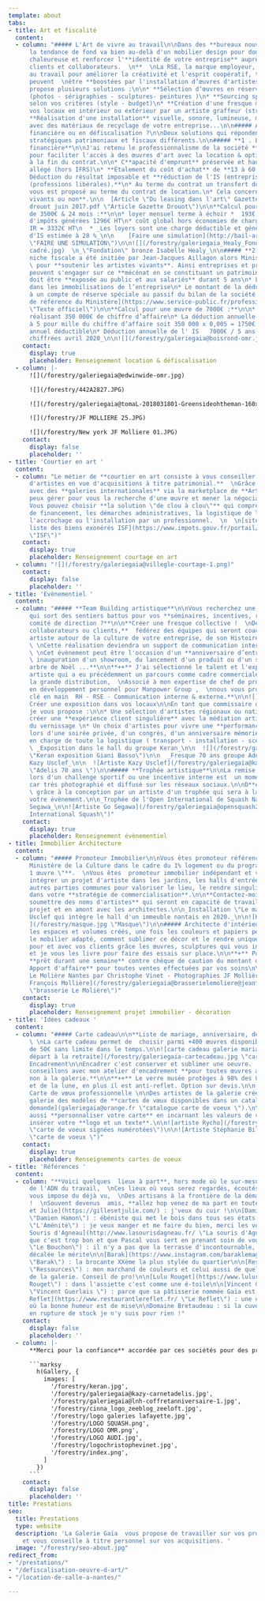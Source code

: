 ```yaml
---
template: about
tabs:
- title: Art et fiscalité
  content:
  - column: "##### L'Art de vivre au travail\n\nDans des **bureaux nouvelles générations,**
      la tendance de fond va bien au-delà d'un mobilier design pour donner une ambiance
      chaleureuse et renforcer l'**identité de votre entreprise** auprès de **vos
      clients et collaborateurs.  \n**  \nLa RSE, la marque employeur, le bien être
      au travail pour améliorer la créativité et l'esprit coopératif, toutes ces intentions
      peuvent  \nêtre **boostées par l'installation d’œuvres d'artistes.**\n\nJe vous
      propose plusieurs solutions :\n\n* **Sélection d’œuvres en réserve** à la galerie
      (photos - sérigraphies - sculptures- peintures )\n* **Sourcing spécifique**
      selon vos critères (style - budget)\n* **Création d'une fresque murale** pour
      vos locaux en intérieur ou extérieur par un artiste graffeur (street-art)\n*
      **Réalisation d'une installation** visuelle, sonore, lumineuse, mobile sur mesure
      avec des matériaux de recyclage de votre entreprise...\n\n##### Achat en location
      financière ou en défiscalisation ?\n\nDeux solutions qui répondent à des choix
      stratégiques patrimoniaux et fiscaux différents.\n\n##### **1 . La location
      financière**\n\nJ'ai retenu le professionnalisme de la société **Bail Art**,
      pour faciliter l'accès à des œuvres d'art avec la location & option d'achat
      à la fin du contrat.\n\n* C**apacité d'emprunt** préservée et haut du bilan
      allégé (hors IFRS)\n* **Étalement du coût d'achat** de **13 à 60 mois.**\n*
      Déduction du résultat imposable et **réduction de l'IS (entreprises)** ou **IRPP
      (professions libérales).**\n* Au terme du contrat un transfert de propriété
      vous est proposé au terme du contrat de location.\n* Cela concerne des **artistes
      vivants ou non**.\n\n  [Article \"Du leasing dans l'art\" Gazette Drouot](https://galeriegaia.fr/forestry/Gazette
      drouot juin 2017.pdf \"Article Gazette Drouot\")\n\n**Calcul pour une œuvre
      de 3500€ & 24 mois :**\n\n* loyer mensuel terme à échoir *  193€ HT\n* économies
      d'impôts générées 1296€ HT\n* coût global hors économies de charges sociales,
      IR = 3332€ HT\n  * _Les loyers sont une charge déductible et génèrent une économie
      d'IS estimée à 28 %_\n\n    [Faire une simulation](http://bail-art.com/le-leasing/
      \"FAIRE UNE SIMULATION\")\n\n![](/forestry/galeriegaia_Healy_Fondation_28x37
      cadré.jpg)  \n_\"Fondation\" bronze Isabelle Healy_\n\n##### **2. La défiscalisation**\n\nCette
      niche fiscale a été initiée par Jean-Jacques Aillagon alors Ministre de la Culture
      \ pour **soutenir les artistes vivants**. Ainsi entreprises et professions libérales
      peuvent s'engager sur ce **mécénat en se constituant un patrimoine.**\n\n* L’œuvre
      doit être **exposée au public et aux salariés** durant 5 ans\n* L’œuvre figure
      dans les immobilisations de l’entreprise\n* Le montant de la déduction est inscrit
      à un compte de réserve spéciale au passif du bilan de la société.\n\n  [Texte
      de référence du Ministère](https://www.service-public.fr/professionnels-entreprises/vosdroits/F32914
      \"Texte officiel\")\n\n**Calcul pour une œuvre de 7000€ :**\n\n* Une entreprise
      réalisant 350 000€ de chiffre d’affaire\n* La déduction annuelle est plafonnée
      à 5 pour mille du chiffre d’affaire soit 350 000 x 0,005 = 1750€ de plafond
      annuel déductible\n* Déduction annuelle de l' IS   7000€ / 5 ans = 1400€\n\n_données
      chiffrées avril 2020_\n\n![](/forestry/galeriegaia@boisrond-omr.jpg)"
    contact:
      display: true
      placeholder: Renseignement location & défiscalisation
  - column: |-
      ![](/forestry/galeriegaia@edwinwide-omr.jpg)

      ![](/forestry/442A2827.JPG)

      ![](/forestry/galeriegaia@tomaL-2018031801-Greensideohtheman-160x121cm-ES.jpg)

      ![](/forestry/JF MOLLIERE 25.JPG)

      ![](/forestry/New york JF Molliere 01.JPG)
    contact:
      display: false
      placeholder: ''
- title: 'Courtier en art '
  content:
  - column: "Le métier de **courtier en art consiste à vous conseiller sur une sélection
      d'artistes en vue d'acquisitions à titre patrimonial.**  \nGrâce à des contacts
      avec des **galeries internationales** via la marketplace de **Artprice**, je
      peux gérer pour vous la recherche d'une œuvre et mener la négociation.  \n  \n\\++
      Vous pouvez choisir **la solution \"de clou à clou\"** qui comprend le dossier
      de financement, les démarches administratives, la logistique de livraison et
      l'accrochage ou l'installation par un professionnel.  \n  \n[site info.gouv
      liste des biens exonérés ISF](https://www.impots.gouv.fr/portail/particulier/patrimoine-taxable-lisf
      \"ISF\")"
    contact:
      display: true
      placeholder: Renseignement courtage en art
  - column: "![](/forestry/galeriegaia@villegle-courtage-1.png)"
    contact:
      display: false
      placeholder: ''
- title: 'Evènementiel '
  content:
  - column: "##### **Team Building artistique**\n\nVous recherchez une idée originale,
      qui sort des sentiers battus pour vos **séminaires, incentives, réunions de
      comité de direction ?**\n\n**Créer une fresque collective !  \nDe 10 à 1000
      collaborateurs ou clients,**  fédérez des équipes qui seront coachées par une
      artiste autour de la culture de votre entreprise, de son Histoire, de ses  valeurs.
      \ \nCette réalisation deviendra un support de communication interne et externe.
      \ \nCet évènement peut être l'occasion d'un **anniversaire d’entreprise, d'une
      \ inauguration d'un showroom, du lancement d'un produit ou d'un service, d'un
      arbre de Noël ...**\n\n**++** J'ai sélectionné le talent et l'expérience d'une
      artiste qui a eu précédemment un parcours comme cadre commerciale dans dans
      la grande distribution,  \nAssocié à mon expertise de chef de projet et de formateur
      en développement personnel pour Manpower Group ,  \nnous vous proposons un **projet
      clé en main  RH - RSE - Communication interne & externe.**\n\n![](/forestry/galeriegaia@nathalieperie-teambuilding.jpg)\n\n![](/forestry/galeriegaia@nathalieperie-fresqueRSE.jpg)\n\n#####
      Créer une exposition dans vos locaux\n\nEn tant que commissaire d'exposition
      je vous propose :\n\n* Une sélection d'artistes régionaux ou nationaux  pour
      créer une **expérience client singulière** avec la médiation artistique lors
      du vernissage \n* Un choix d'artistes pour vivre une **performance en live**
      lors d'une soirée privée, d'un congrès, d'un anniversaire mémoriel.\n* La prise
      en charge de toute la logistique ( transport - installation - scénographie)\n\n
      \ _Exposition dans le hall du groupe Keran_\n\n  ![](/forestry/galeriegaia@keran@basso.jpg
      \"Keran exposition Giani Basso\")\n\n  _Fresque 70 ans groupe Adélis - Artiste
      Kazy Usclef_\n\n  ![Artiste Kazy Usclef](/forestry/galeriegaia@kazy-adelis.JPG
      \"Adelis 70 ans \")\n\n##### **Trophée artistique**\n\nLa remise d'un trophée
      lors d'un challenge sportif ou une incentive interne est  un moment singulier
      car très photographié et diffusé sur les réseaux sociaux.\n\nD**émarquez-vous**
      \ grâce à la conception par un artiste d'un trophée qui sera à la hauteur de
      votre évènement.\n\n_Trophée de l'Open International de Squash Nantes par Go
      Segawa_\n\n![Artiste Go Segawa](/forestry/galeriegaia@opensquash2018.jpg \"Open
      International Squash\")"
    contact:
      display: true
      placeholder: Renseignement évènementiel
- title: Immobilier Architecture
  content:
  - column: "##### Promoteur Immobilier\n\nVous êtes promoteur référencé auprès du
      Ministère de la Culture dans le cadre du 1% logement ou du programme **\"1 immeuble
      1 œuvre \"**.  \nVous êtes  promoteur immobilier indépendant et vous souhaitez
      intégrer un projet d'artiste dans les jardins, les halls d'entrée ou toutes
      autres parties communes pour valoriser le lieu, le rendre singulier et attractif
      dans votre **stratégie de commercialisation**.\n\n**Contactez-moi pour vous
      soumettre des noms d'artistes** qui seront en capacité de travailler en mode
      projet et en amont avec les architectes.\n\n_Installation \"Le masque\" de Kazy
      Usclef qui intègre le hall d'un immeuble nantais en 2020._\n\n![Kazy Usclef
      ](/forestry/masque.jpg \"Masque\")\n\n##### Architecte d'intérieur\n\nUne fois
      les espaces et volumes créés, une fois les couleurs et papiers peints retenus,
      le mobilier adapté, comment sublimer ce décor et le rendre unique?  \n  \nSélectionnez
      pour et avec vos clients grâce les œuvres, sculptures qui vous interpellent
      et je vous les livre pour faire des essais sur place.\n\n**+** Possibilité de
      **prêt durant une semaine** contre chèque de caution du montant de l’œuvre.\n\n**++
      Apport d'affaire** pour toutes ventes effectuées par vos soins\n\n_Brasserie
      Le Molière Nantes par Christophe Vinet - Photographies JF Mollière_\n\n![Jean
      François Mollière](/forestry/galeriegaia@brasserielemoliere@jeanfrancoismoliere.jpg
      \"brasserie Le Molière\")"
    contact:
      display: true
      placeholder: Renseignement projet immobilier - décoration
- title: 'Idées cadeaux '
  content:
  - column: "##### Carte cadeau\n\n**Liste de mariage, anniversaire, départ à la retraite**
      \ \nLa carte cadeau permet de  choisir parmi +400 œuvres disponibles.  \nA partir
      de 50€ sans limite dans le temps.\n\n![carte cadeau galerie mariage anniversaire
      départ à la retraite](/forestry/galeriegaia-cartecadeau.jpg \"carte cadeau\")\n\n#####
      Encadrement\n\nEncadrer c'est conserver et sublimer une oeuvre.  \nNous vous
      conseillons avec mon atelier d'encadrement **pour toutes œuvres acquises ou
      non à la galerie.**\n\n**++** Le verre musée protèges à 98% des UV du soleil
      et de la lune, en plus il est anti-reflet. Option sur devis.\n\n![](/forestry/galeriegaia-encadrement.jpg)\n\n#####
      Carte de vœux professionnelle \n\nDes artistes de la galerie créés  pour la
      galerie des modèles de **cartes de vœux disponibles dans un catalogue** [sur
      demande](galeriegaia@orange.fr \"catalogue carte de voeux \").\n\nNous pouvons
      aussi **personnaliser votre carte** en incarnant les valeurs de votre entreprise,
      insérer votre **logo et un texte**.\n\n![artiste Rycho](/forestry/GAIACARTE03.jpg
      \"carte de voeux signées numérotées\")\n\n![Artiste Stéphanie Billarant](/forestry/ville-revee.jpg
      \"carte de voeux \")"
    contact:
      display: true
      placeholder: Renseignements cartes de voeux
- title: 'Références '
  content:
  - column: "**Voici quelques  lieux à part**, hors mode où le sur-mesure fait partie
      de l'ADN du travail,  \nCes lieux où vous serez regardés, écoutés sans qu'on
      vous impose du déjà vu,  \nDes artisans à la frontière de la démarche artistique
      !  \nSouvent devenus  amis, **allez hop venez de ma part en toute légèreté**\n\n[Gilles
      et Julie](https://gillesetjulie.com/) : j'veux du cuir !\n\n[Damien Hamon](https://daha.fr/
      \"Damien Hamon\") : ébéniste qui met le bois dans tous ses états !\n\n[L'Aménité](https://www.lamenite-restaurant-nantes.com/
      \"L'Aménité\") : je veux manger et me faire du bien, merci les voisins\n\n[La
      Souris d'Agneau](http://www.lasourisdagneau.fr/ \"La souris d'Agneau\") : parce
      que c'est trop bon et que Pascal vous sert en prenant soin de vous\n\n[Le Bouchon](https://www.le-bouchon-nantes.com/
      \"Le Bouchon\") : il n'y a pas que la terrasse d'incontournable, toute l'équipe
      décalée le mérite\n\n[Barak](https://www.instagram.com/baraklemagasin/?hl=fr
      \"Barak\") : la brocante XXème la plus stylée du quartier\n\n[Ressources](https://ressource-peintures.com/
      \"Ressources\") : mon marchand de couleurs et celui aussi de quelques artistes
      de la galerie. Conseil de pro!\n\n[Lulu Rouget](https://www.lulurouget.fr/ \"Lulu
      Rouget\") : dans l'assiette c'est comme une é-toile\n\n[Vincent Guerlais](https://www.vincentguerlais.com/
      \"Vincent Guerlais \") : parce que sa pâtisserie nommée Gaïa est juste un délice\n\n[Le
      Reflet](https://www.restaurantlereflet.fr/ \"Le Reflet\") : une délicieuse cuisine
      où la bonne humeur est de mise\n\nDomaine Bretaudeau : si la cuvée Gaïa est
      en rupture de stock je n'y suis pour rien !"
    contact:
      display: false
      placeholder: ''
  - column: |-
      **Merci pour la confiance** accordée par ces sociétés pour des projets riches en défis et émotions artistiques.

      ```marksy
        h(Gallery, {
          images: [
            '/forestry/keran.jpg',
            '/forestry/galeriegaia@kazy-carnetadelis.jpg',
            '/forestry/galeriegaia@lnh-coffretanniversaire-1.jpg',
            '/forestry/cinna_logo_zeeblog_zeeloft.jpg',
            '/forestry/logo galeries lafayette.jpg',
            '/forestry/LOGO SQUASH.png',
            '/forestry/LOGO OMR.png',
            '/forestry/LOGO AUDI.jpg',
            '/forestry/logochristophevinet.jpg',
            '/forestry/index.png',
          ]
        })
      ```
    contact:
      display: false
      placeholder: ''
title: Prestations
seo:
  title: Prestations
  type: website
  description: 'La Galerie Gaïa  vous propose de travailler sur vos projets professionnels
    et vous conseille à titre personnel sur vos acquisitions. '
  image: "/forestry/seo-about.jpg"
redirect_from:
- "/prestations/"
- "/defiscalisation-oeuvre-d-art/"
- "/location-de-salle-a-nantes/"

---
```

